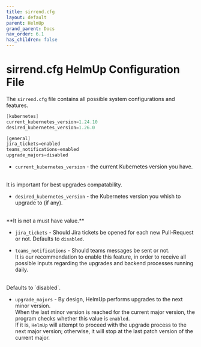 ```yaml
---
title: sirrend.cfg
layout: default
parent: HelmUp
grand_parent: Docs
nav_order: 6.1
has_children: false
---
```

# sirrend.cfg HelmUp Configuration File

The `sirrend.cfg` file contains all possible system configurations and features.

```java
[kubernetes]
current_kubernetes_version=1.24.10
desired_kubernetes_version=1.26.0

[general]
jira_tickets=enabled
teams_notifications=enabled
upgrade_majors=disabled
```

* `current_kubernetes_version` - the current Kubernetes version you have.
</br>
It is important for best upgrades compatability.

* `desired_kubernetes_version` - the Kubernetes version you whish to upgrade to (if any).
</br>
**It is not a must have value.**

* `jira_tickets` - Should Jira tickets be opened for each new Pull-Request or not. Defaults to `disabled`.

* `teams_notifications` - Should teams messages be sent or not.</br>
It is our recommendation to enable this feature, in order to receive all possible inputs regarding the upgrades and backend processes running daily.
</br>
Defaults to `disabled`.

* `upgrade_majors` - By design, HelmUp performs upgrades to the next minor version.  
When the last minor version is reached for the current major version, the program checks whether this value is `enabled`.  
If it is, `HelmUp` will attempt to proceed with the upgrade process to the next major version; otherwise, it will stop at the last patch version of the current major.


